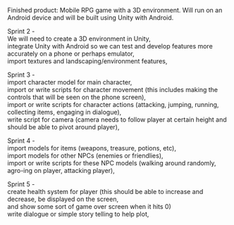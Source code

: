 Finished product: Mobile RPG game with a 3D environment. Will run on an Android device and will be built using Unity with Android. 


Sprint 2 -\
We will need to create a 3D environment in Unity,\
integrate Unity with Android so we can test and develop features more accurately on a phone or perhaps emulator,\
import textures and landscaping/environment features,


Sprint 3 -\
import character model for main character,\
import or write scripts for character movement (this includes making the controls that will be seen on the phone screen),\
import or write scripts for character actions (attacking, jumping, running, collecting items, engaging in dialogue),\
write script for camera (camera needs to follow player at certain height and should be able to pivot around player),


Sprint 4 -\
import models for items (weapons, treasure, potions, etc),\
import models for other NPCs (enemies or friendlies),\
import or write scripts for these NPC models (walking around randomly, agro-ing on player, attacking player),


Sprint 5 -\
create health system for player (this should be able to increase and decrease, be displayed on the screen,\
and show some sort of game over screen when it hits 0)\
write dialogue or simple story telling to help plot,

